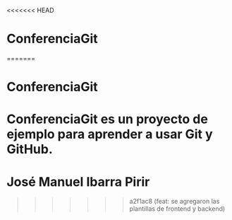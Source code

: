 <<<<<<< HEAD
# ConferenciaGit
=======
# ConferenciaGit

# ConferenciaGit es un proyecto de ejemplo para aprender a usar Git y GitHub.

# José Manuel Ibarra Pirir
>>>>>>> a2f1ac8 (feat: se agregaron las plantillas de frontend y backend)
